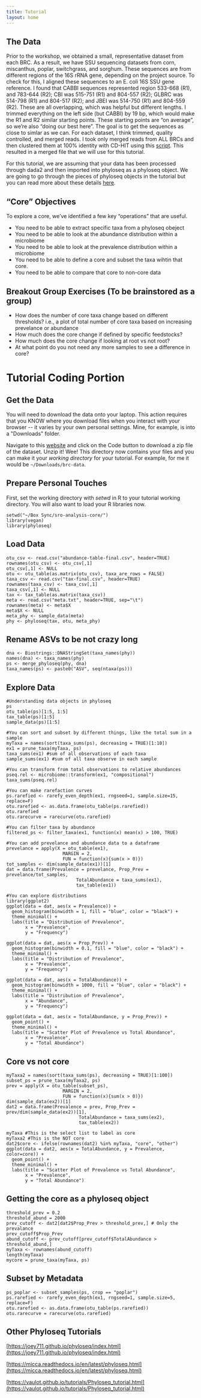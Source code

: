 ```yaml
---
title: Tutorial
layout: home
---
```


## The Data

Prior to the workshop, we obtained a small, representative dataset from each BRC.  As a result, we have SSU sequencing datasets from corn, miscanthus, poplar, switchgrass, and sorghum.  These sequences are from different regions of the 16S rRNA gene, depending on the project source.  To check for this, I aligned these sequences to an E. coli 16S SSU gene reference.  I found that CABBI sequences represented region 533-668 (R1), and 783-644 (R2); CBI was 515-751 (R1) and 804-557 (R2); GLBRC was 514-798 (R1) and 804-517 (R2); and JBEI was 514-750 (R1) and 804-559 (R2).  These are all overlapping, which was helpful but different lengths.  I trimmed everything on the left side (but CABBI) by 19 bp, which would make the R1 and R2 similar starting points.  These starting points are “on average”, so we’re also “doing our best here”.  The goal is to get the sequences as close to simlar as we can.  For each dataset, I think trimmed, quality controlled, and merged reads.  I took only merged reads from ALL BRCs and then clustered them at 100% identity with CD-HIT using this [script](https://github.com/dsamoht/utility/tree/main?tab=readme-ov-file#collapse_asvpy).  This resulted in a merged file that we will use for this tutorial.

For this tutorial, we are assuming that your data has been processed through dada2 and then imported into phyloseq as a phyloseq object.  We are going to go through the pieces of phyloseq objects in the tutorial but you can read more about these details [here](https://joey711.github.io/phyloseq/import-data.html).

## “Core” Objectives

To explore a core, we’ve identified a few key “operations” that are useful.
* You need to be able to extract specific taxa from a phyloseq obeject
* You need to be able to look at the abundance distribution within a microbiome
* You need to be able to look at the prevalence distribution within a microbiome
* You need to be able to define a core and subset the taxa wihtin that core.
* You need to be able to compare that core to non-core data

## Breakout Group Exercises (To be brainstored as a group)

* How does the number of core taxa change based on different thresholds?  i.e., a plot of total number of core taxa based on increasing prevelance or abundance
* How much does the core change if defined by specific feedstocks?
* How much does the core change if looking at root vs not root?
* At what point do you not need any more samples to see a difference in core?

# Tutorial Coding Portion

## Get the Data
You will need to download the data onto your laptop.  This action requires that you KNOW where you download files when you interact with your browser -- it varies by your own personal settings.  Mine, for example, is into a "Downloads" folder.  

Navigate to this [website](https://github.com/germs-lab/brc-data) and click on the Code button to download a zip file of the dataset.  Unzip it!  Wee!  This directory now contains your files and you can make it your *working directory* for your tutorial.  For example, for me it would be `~/Downloads/brc-data`.

## Prepare Personal Touches

First, set the working directory with *setwd* in R to your tutorial working directory.  You will also want to load your R libraries now.

```
setwd("~/Box Sync/sro-analysis-core/")
library(vegan)
library(phyloseq)
```

## Load Data

```
otu_csv <- read.csv("abundance-table-final.csv", header=TRUE)
rownames(otu_csv) <- otu_csv[,1]
otu_csv[,1] <- NULL
otu <- otu_table(as.matrix(otu_csv), taxa_are_rows = FALSE)
taxa_csv <- read.csv("tax-final.csv", header=TRUE)
rownames(taxa_csv) <- taxa_csv[,1]
taxa_csv[,1] <- NULL
tax <- tax_table(as.matrix(taxa_csv))
meta <- read.csv("meta.txt", header=TRUE, sep="\t")
rownames(meta) <- meta$X
meta$X <- NULL
meta_phy <- sample_data(meta)
phy <- phyloseq(tax, otu, meta_phy)
```


## Rename ASVs to be not crazy long 

```
dna <- Biostrings::DNAStringSet(taxa_names(phy))
names(dna) <- taxa_names(phy)
ps <- merge_phyloseq(phy, dna)
taxa_names(ps) <- paste0("ASV", seq(ntaxa(ps)))
```

## Explore Data 

```
#Understanding data objects in phyloseq
ps
otu_table(ps)[1:5, 1:5]
tax_table(ps)[1:5]
sample_data(ps)[1:5]

#You can sort and subset by different things, like the total sum in a sample
myTaxa = names(sort(taxa_sums(ps), decreasing = TRUE)[1:10])
ex1 = prune_taxa(myTaxa, ps)
taxa_sums(ex1) #sum of all observations of each taxa
sample_sums(ex1) #sum of all taxa observe in each sample

#You can transform from total observations to relative abundances
pseq.rel <- microbiome::transform(ex1, "compositional")
taxa_sums(pseq.rel)

#You can make rarefaction curves
ps.rarefied <- rarefy_even_depth(ex1, rngseed=1, sample.size=15, replace=F)
otu.rarefied <- as.data.frame(otu_table(ps.rarefied))
otu.rarefied
otu.rarecurve = rarecurve(otu.rarefied)

#You can filter taxa by abundance
filtered_ps <- filter_taxa(ex1, function(x) mean(x) > 100, TRUE)

#You can add prevelance and abundance data to a dataframe
prevelance = apply(X = otu_table(ex1),
                     MARGIN = 2,
                     FUN = function(x){sum(x > 0)})
tot_samples <- dim(sample_data(ex1))[1]
dat = data.frame(Prevalence = prevelance, Prop_Prev = prevelance/tot_samples,
                          TotalAbundance = taxa_sums(ex1),
                          tax_table(ex1))

#You can explore distributions
library(ggplot2)
ggplot(data = dat, aes(x = Prevalence)) +
  geom_histogram(binwidth = 1, fill = "blue", color = "black") +
  theme_minimal() +
  labs(title = "Distribution of Prevalence",
       x = "Prevalence",
       y = "Frequency")

ggplot(data = dat, aes(x = Prop_Prev)) +
  geom_histogram(binwidth = 0.1, fill = "blue", color = "black") +
  theme_minimal() +
  labs(title = "Distribution of Prevalence",
       x = "Prevalence",
       y = "Frequency")

ggplot(data = dat, aes(x = TotalAbundance)) +
  geom_histogram(binwidth = 1000, fill = "blue", color = "black") +
  theme_minimal() +
  labs(title = "Distribution of Prevalence",
       x = "Abundance",
       y = "Frequency")

ggplot(data = dat, aes(x = TotalAbundance, y = Prop_Prev)) +
  geom_point() +
  theme_minimal() +
  labs(title = "Scatter Plot of Prevalence vs Total Abundance",
       x = "Prevalence",
       y = "Total Abundance")
```

## Core vs not core

```
myTaxa2 = names(sort(taxa_sums(ps), decreasing = TRUE)[1:100])
subset_ps = prune_taxa(myTaxa2, ps)
prev = apply(X = otu_table(subset_ps),
                     MARGIN = 2,
                     FUN = function(x){sum(x > 0)})
dim(sample_data(ex2))[1]
dat2 = data.frame(Prevalence = prev, Prop_Prev = prev/dim(sample_data(ex2))[1],
                           TotalAbundance = taxa_sums(ex2),
                           tax_table(ex2))

myTaxa #This is the select list to label as core
myTaxa2 #This is the NOT core
dat2$core <- ifelse(rownames(dat2) %in% myTaxa, "core", "other")
ggplot(data = dat2, aes(x = TotalAbundance, y = Prevalence, color=core)) +
  geom_point() +
  theme_minimal() +
  labs(title = "Scatter Plot of Prevalence vs Total Abundance",
       x = "Prevalence",
       y = "Total Abundance")
```

## Getting the core as a phyloseq object
```
threshold_prev = 0.2
threshold_abund = 2000
prev_cutoff <- dat2[dat2$Prop_Prev > threshold_prev,] # Only the prevalance
prev_cutoff$Prop_Prev
abund_cutoff <- prev_cutoff[prev_cutoff$TotalAbundance > threshold_abund,]
myTaxa <- rownames(abund_cutoff)
length(myTaxa)
mycore = prune_taxa(myTaxa, ps)
```

## Subset by Metadata
```
ps_poplar <- subset_samples(ps, crop == "poplar")
ps.rarefied <- rarefy_even_depth(ex1, rngseed=1, sample.size=5, replace=F)
otu.rarefied <- as.data.frame(otu_table(ps.rarefied))
otu.rarecurve = rarecurve(otu.rarefied)
```

## Other Phyloseq Tutorials

[https://joey711.github.io/phyloseq/index.html](https://joey711.github.io/phyloseq/index.html)

[https://micca.readthedocs.io/en/latest/phyloseq.html](https://micca.readthedocs.io/en/latest/phyloseq.html)

[https://vaulot.github.io/tutorials/Phyloseq_tutorial.html](https://vaulot.github.io/tutorials/Phyloseq_tutorial.html)


